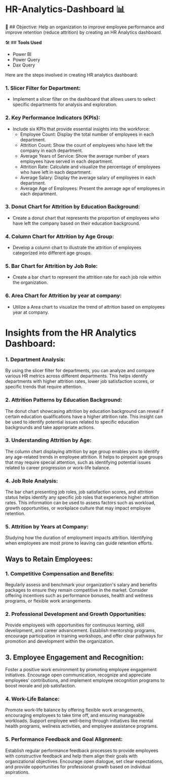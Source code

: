 # HR-Analytics-Dashboard 📊


🎯 ## Objective:
Help an organization to improve employee performance and improve retention (reduce attrition) by creating an HR Analytics dashboard.


🛠️ ## **Tools Used**

* Power BI
* Power Query
* Dax Query


Here are the steps involved in creating HR analytics dashboard:

### 1. Slicer Filter for Department:
   - Implement a slicer filter on the dashboard that allows users to select specific departments for analysis and exploration.

### 2. Key Performance Indicators (KPIs):
   - Include six KPIs that provide essential insights into the workforce:
     - Employee Count: Display the total number of employees in each department.
     - Attrition Count: Show the count of employees who have left the company in each department.
     - Average Years of Service: Show the average number of years employees have served in each department.
     - Attrition Rate: Calculate and visualize the percentage of employees who have left in each department.
     - Average Salary: Display the average salary of employees in each department.
     - Average Age of Employees: Present the average age of employees in each department.
    
### 3. Donut Chart for Attrition by Education Background:
   - Create a donut chart that represents the proportion of employees who have left the company based on their education background.

     
### 4. Column Chart for Attrition by Age Group:
   - Develop a column chart to illustrate the attrition of employees categorized into different age groups.
     

 ### 5. Bar Chart for Attrition by Job Role:
   - Create a bar chart to represent the attrition rate for each job role within the organization.

 ### 6. Area Chart for Attrition by year at company:
   - Utilize a Area chart to visualize the trend of attrition based on employees year at company.


 # Insights from the HR Analytics Dashboard:
   ### 1. Department Analysis: 
   By using the slicer filter for departments, you can analyze and compare various HR metrics across different departments. This helps identify departments with 
   higher attrition rates, lower job satisfaction scores, or specific trends that require attention.

   ### 2. Attrition Patterns by Education Background: 
   The donut chart showcasing attrition by education background can reveal if certain education qualifications have a higher attrition rate. This insight can be 
    used to identify potential issues related to specific education backgrounds and take appropriate actions.

   ### 3. Understanding Attrition by Age: 
   The column chart displaying attrition by age group enables you to identify any age-related trends in employee attrition. It helps to pinpoint age groups that 
    may require special attention, such as identifying potential issues related to career progression or work-life balance.

 ### 4. Job Role Analysis: 
   The bar chart presenting job roles, job satisfaction scores, and attrition status helps identify any specific job roles that experience higher attrition rates. 
    This information can be used to assess factors such as workload, growth opportunities, or workplace culture that may impact employee retention.

   ### 5. Attrition by Years at Company: 
   Studying how the duration of employment impacts attrition. Identifying when employees are most prone to leaving can guide retention efforts.


   ## Ways to Retain Employees:
### 1. Competitive Compensation and Benefits: 
Regularly assess and benchmark your organization's salary and benefits packages to ensure they remain competitive in the market. Consider offering incentives such as performance bonuses, health and wellness programs, or flexible work arrangements.

### 2. Professional Development and Growth Opportunities: 
Provide employees with opportunities for continuous learning, skill development, and career advancement. Establish mentorship programs, encourage participation in training workshops, and offer clear pathways for promotion and development within the organization.

## 3. Employee Engagement and Recognition: 
Foster a positive work environment by promoting employee engagement initiatives. Encourage open communication, recognize and appreciate employees' contributions, and implement employee recognition programs to boost morale and job satisfaction.

### 4. Work-Life Balance: 
Promote work-life balance by offering flexible work arrangements, encouraging employees to take time off, and ensuring manageable workloads. Support employee well-being through initiatives like mental health programs, wellness activities, and employee assistance programs.

### 5. Performance Feedback and Goal Alignment: 
Establish regular performance feedback processes to provide employees with constructive feedback and help them align their goals with organizational objectives. Encourage open dialogue, set clear expectations, and provide opportunities for professional growth based on individual aspirations.
     

